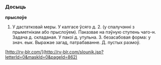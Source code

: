 ### Досыць
**прыслоўе**

1. У дастатковай меры. У калгасе ўсяго д. 2. (у спалучэнні з прыметнікам або прыслоўем). Паказвае на пэўную ступень чаго-н. Задача д. складаная. У пакоі д. утульна. З. безасабовая форма: у знач. еык. Выражае загад, патрабаванне. Д. пустых размоў.

<a rel="author">[http://rv-blr.com/](http://rv-blr.com/slounik.jsp?letterId=0&maskId=0&pageId=862)</a>
